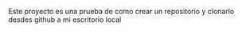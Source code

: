Este proyecto es una prueba de como crear un repositorio y clonarlo desdes github a mi escritorio local
